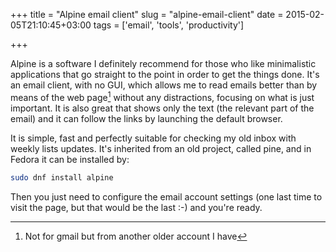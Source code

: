 +++
title = "Alpine email client"
slug = "alpine-email-client"
date = 2015-02-05T21:10:45+03:00
tags = ['email', 'tools', 'productivity']

+++

Alpine is a software I definitely recommend for those who like
minimalistic applications that go straight to the point in order to get
the things done. It\'s an email client, with no GUI, which allows me to
read emails better than by means of the web page[^1] without any
distractions, focusing on what is just important. It is also great that
shows only the text (the relevant part of the email) and it can follow
the links by launching the default browser.

It is simple, fast and perfectly suitable for checking my old inbox with
weekly lists updates. It\'s inherited from an old project, called pine,
and in Fedora it can be installed by:

``` bash
sudo dnf install alpine
```

Then you just need to configure the email account settings (one last
time to visit the page, but that would be the last :-) and you\'re
ready.

[^1]: Not for gmail but from another older account I have
